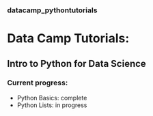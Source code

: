 ### datacamp_pythontutorials
# Data Camp Tutorials:

## Intro to Python for Data Science

### Current progress:
+ Python Basics: complete
+ Python Lists: in progress
